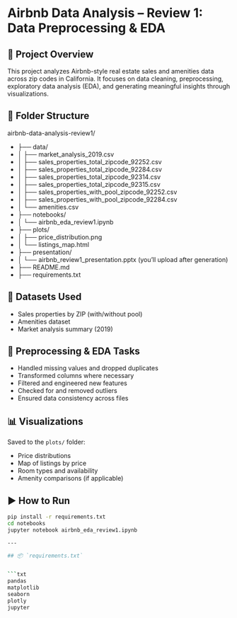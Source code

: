 # Airbnb Data Analysis – Review 1: Data Preprocessing & EDA

## 📌 Project Overview

This project analyzes Airbnb-style real estate sales and amenities data across zip codes in California. It focuses on data cleaning, preprocessing, exploratory data analysis (EDA), and generating meaningful insights through visualizations.

## 📁 Folder Structure
airbnb-data-analysis-review1/
 - ├── data/
 - │   ├── market_analysis_2019.csv
 - │   ├── sales_properties_total_zipcode_92252.csv
 - │   ├── sales_properties_total_zipcode_92284.csv
 - │   ├── sales_properties_total_zipcode_92314.csv
 - │   ├── sales_properties_total_zipcode_92315.csv
 - │   ├── sales_properties_with_pool_zipcode_92252.csv
 - │   ├── sales_properties_with_pool_zipcode_92284.csv
 - │   └── amenities.csv
 - ├── notebooks/
 - │   └── airbnb_eda_review1.ipynb
 - ├── plots/
 - │   ├── price_distribution.png
 - │   └── listings_map.html
 - ├── presentation/
 - │   └── airbnb_review1_presentation.pptx (you’ll upload after generation)
 - ├── README.md
 - ├── requirements.txt



## 🧪 Datasets Used

- Sales properties by ZIP (with/without pool)
- Amenities dataset
- Market analysis summary (2019)

## 🧼 Preprocessing & EDA Tasks

- Handled missing values and dropped duplicates
- Transformed columns where necessary
- Filtered and engineered new features
- Checked for and removed outliers
- Ensured data consistency across files

## 📊 Visualizations

Saved to the `plots/` folder:
- Price distributions
- Map of listings by price
- Room types and availability
- Amenity comparisons (if applicable)

## ▶️ How to Run

```bash
pip install -r requirements.txt
cd notebooks
jupyter notebook airbnb_eda_review1.ipynb

---

## 📦 `requirements.txt`


```txt
pandas
matplotlib
seaborn
plotly
jupyter
